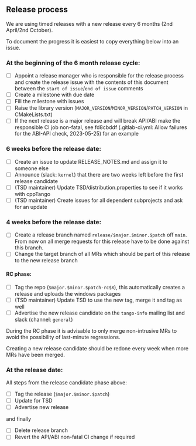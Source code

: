 ## Release process

We are using timed releases with a new release every 6 months (2nd April/2nd
October).

To document the progress it is easiest to copy everything below into an issue.

<!-- start of issue -->

### At the beginning of the 6 month release cycle:

- [ ] Appoint a release manager who is responsible for the release process
      and create the release issue with the contents of this document between
      the `start of issue`/`end of issue` comments
- [ ] Create a milestone with due date
- [ ] Fill the milestone with issues
- [ ] Raise the library version (`MAJOR_VERSION`/`MINOR_VERSION`/`PATCH_VERSION` in CMakeLists.txt)
- [ ] If the next release is a major release and will break API/ABI make the
      responsible CI job non-fatal, see fd8cbddf (.gitlab-ci.yml: Allow failures
      for the ABI-API check, 2023-05-25) for an example

### 6 weeks before the release date:

- [ ] Create an issue to update RELEASE_NOTES.md and assign it to someone else
- [ ] Announce (slack: `kernel`) that there are two weeks left before the first release candidate
- [ ] \(TSD maintainer\) Update TSD/distribution.properties to see if it works
      with cppTango
- [ ] \(TSD maintainer\) Create issues for all dependent subprojects and ask for an update

### 4 weeks before the release date:

- [ ] Create a release branch named `release/$major.$minor.$patch` off `main`. From
      now on all merge requests for this release have to be done against this branch.
- [ ] Change the target branch of all MRs which should be part of this release to the new
      release branch

#### RC phase:

- [ ] Tag the repo (`$major.$minor.$patch-rc$X`), this automatically creates a
      release and uploads the windows packages
- [ ] \(TSD maintainer\) Update TSD to use the new tag, merge it and tag as well
- [ ] Advertise the new release candidate on the `tango-info` mailing list and slack (channel: `general`)

During the RC phase it is advisable to only merge non-intrusive MRs to avoid
the possibility of last-minute regressions.

Creating a new release candidate should be redone every week when more MRs have been merged.

### At the release date:

All steps from the release candidate phase above:

- [ ] Tag the release (`$major.$minor.$patch`)
- [ ] Update for TSD
- [ ] Advertise new release

and finally

- [ ] Delete release branch
- [ ] Revert the API/ABI non-fatal CI change if required

<!-- end of issue -->

